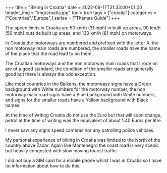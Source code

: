+++
title = "Biking in Croatia"
date = 2022-09-17T21:33:00+01:00
header_img = "img/croatia.jpg"
toc = true
tags = ["croatia"]
categories = ["Countries","Europe",]
series = ["Themes Guide"]
+++

The speed limits in Croatia are 50 km/h (31 mph) in built up areas, 90 km/h (56 mph) outside built up areas, and 130 km/h (81 mph) on motorways.

In Croatia the motorways are numbered and prefixed with the letter A, the non motorway main roads are numbered, the smaller roads have the name of the place that the road lead to on them.

The Croatian motorways and the non motorway main roads that I rode on are of a good standard, the condition of the smaller roads are generally good but there is always the odd exception.

Like most countries in the Balkans, the motorways signs have a Green background with White numbers for the motorway number, the non motorway main road signs have a Blue background with White numbers, and signs for the smaller roads have a Yellow background with Black names.

At the time of writing Croatia do not use the Euro but that will soon change, petrol at the time of writing was the equivalent of about 1.40 Euros per litre. 

I never saw any signs speed cameras nor any patrolling police vehicles.

My personal experience of biking in Croatia was limited to the North of the country above Zadar. Again like Montenegro the coast road is very scenic but heavily congested with slow moving tourist traffic.

I did not buy a SIM card for a mobile phone whilst I was in Croatia so I have no information about how to do this.